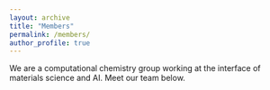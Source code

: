 ```yaml
---
layout: archive
title: "Members"
permalink: /members/
author_profile: true
---
```


We are a computational chemistry group working at the interface of materials science and AI. Meet our team below.
